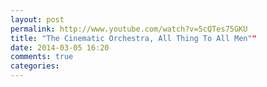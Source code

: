 ```yaml
---
layout: post
permalink: http://www.youtube.com/watch?v=5cQTes75GKU
title: "The Cinematic Orchestra, All Thing To All Men""
date: 2014-03-05 16:20
comments: true
categories: 
---
```

